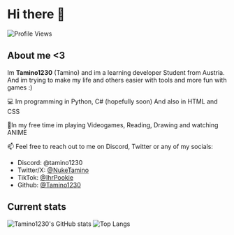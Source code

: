 # Hi there 👋
![Profile Views](https://komarev.com/ghpvc/?username=Tamino1230&color=blue)

## About me <3
Im **Tamino1230** (Tamino) and im a learning developer Student from Austria.
And im trying to make my life and others easier with tools and more fun with games :)

💻 Im programming in Python, C# (hopefully soon)
And also in HTML and CSS

🌟In my free time im playing Videogames, Reading, Drawing and watching ANIME

📫 Feel free to reach out to me on Discord, Twitter or any of my socials:
  - Discord: @tamino1230
  - Twitter/X: [@NukeTamino](https://x.com/NukeTamino)
  - TikTok: [@IhrPookie](https://www.tiktok.com/@ihrpookie)
  - Github: [@Tamino1230](https://github.com/Tamino1230)

## Current stats

![Tamino1230's GitHub stats](https://github-readme-stats.vercel.app/api?username=Tamino1230&show_icons=true&theme=radical)
![Top Langs](https://github-readme-stats.vercel.app/api/top-langs/?username=Tamino1230&layout=compact&theme=radical)
